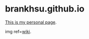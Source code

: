 # brankhsu.github.io
[This is my personal page](https://brankhsu.github.io/).


img 
ref=[wiki](https://upload.wikimedia.org/wikipedia/commons/thumb/c/c0/1_times_square_night_2013.jpg/325px-1_times_square_night_2013.jpg).
